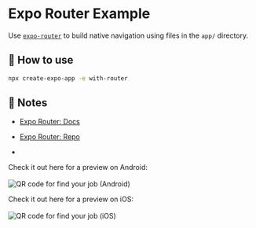 # Expo Router Example

Use [`expo-router`](https://expo.github.io/router) to build native navigation using files in the `app/` directory.

## 🚀 How to use

```sh
npx create-expo-app -e with-router
```

## 📝 Notes

- [Expo Router: Docs](https://expo.github.io/router)
- [Expo Router: Repo](https://github.com/expo/router)

- 

Check it out here for a preview on Android:<br></br>
![QR code for find your job (Android)](https://github.com/LukeLarson2/job-search-native/assets/126184842/99427731-90da-426f-a62d-5374a9436bca)

Check it out here for a preview on iOS:<br></br>
![QR code for find your job (iOS)](https://github.com/LukeLarson2/job-search-native/assets/126184842/fd639825-4e43-4d80-a6b0-579c7b5fc073)

